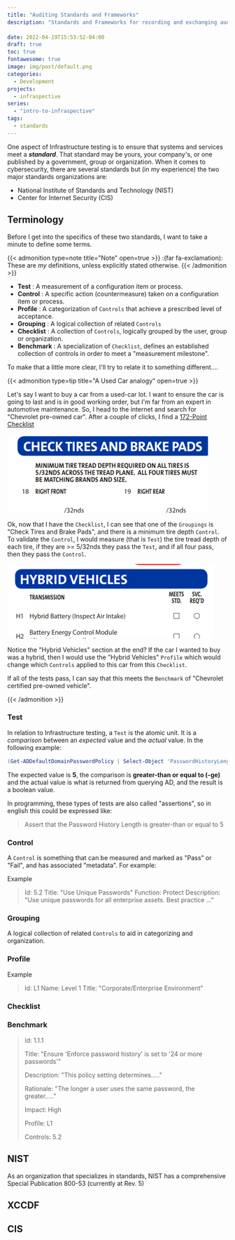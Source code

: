 ```yaml
---
title: "Auditing Standards and Frameworks"
description: "Standards and Frameworks for recording and exchanging audit data"

date: 2022-04-19T15:53:52-04:00
draft: true
toc: true
fontawesome: true
image: img/post/default.png
categories:
  - Development
projects:
  - infraspective
series:
  - "intro-to-infraspective"
tags:
  - standards
---
```


One aspect of Infrastructure testing is to ensure that systems and services meet a ***standard***.  That standard
may be yours, your company's, or one published by a government, group or organization.  When it comes to
cybersecurity, there are several standards but (in my experience) the two major standards organizations are:

- National Institute of Standards and Technology (NIST)
- Center for Internet Security (CIS)

## Terminology

Before I get into the specifics of these two standards, I want to take a minute to define some terms.

{{< admonition type=note title="Note" open=true >}}
:(far fa-exclamation): These are *my* definitions, unless explicitly stated otherwise.
{{< /admonition >}}

- **Test** : A measurement of a configuration item or process.
- **Control** : A specific action (countermeasure) taken on a configuration item or process.
- **Profile** : A categorization of `Controls` that achieve a prescribed level of acceptance.
- **Grouping** : A logical collection of related `Controls`
- **Checklist** : A collection of `Controls`, logically grouped by the user, group or organization.
- **Benchmark** : A specialization of `Checklist`, defines an established collection of controls in order to meet a "measurement milestone".

To make that a little more clear, I'll try to relate it to something different....


{{< admonition type=tip title="A Used Car analogy" open=true >}}


Let's say I want to buy a car from a used-car lot.  I want to ensure the car is going to last and is in good
working order, but I'm far from an expert in automotive maintenance.  So, I head to the internet and search for
"Chevrolet pre-owned car".  After a couple of clicks, I find a [172-Point Checklist](https://www.chevrolet.com/content/dam/chevrolet/na/us/english/index/shopping-tools/certified-pre-owned/02-pdf/gmc1-12-02414checklist-fixed-v2-10-28-16.pdf)

![Tires and brakes group](/img/posts/chevy-cpo-cl-1.png)


Ok, now that I have the `Checklist`, I can see that one of the `Groupings` is "Check Tires and Brake Pads", and
there is a minimum tire depth `Control`.  To validate the `Control`, I would measure (that is `Test`) the tire tread
depth of each tire, if they are >= 5/32nds they pass the `Test`, and if all four pass, then they pass the `Control`.

![Hybrid vehicles group](/img/posts/chevy-cpo-cl-2.png)


Notice the "Hybrid Vehicles" section at the end?  If the car I wanted to buy was a hybrid, then I would use
the "Hybrid Vehicles" `Profile` which would change which `Controls` applied to this car from this `Checklist`.

If all of the tests pass, I can say that this meets the `Benchmark` of "Chevrolet certified pre-owned
vehicle".

{{< /admonition >}}

### Test

In relation to Infrastructure testing, a `Test` is the atomic unit.  It is a _comparison_ between an _expected_ value
and the _actual_ value.  In the following example:

``` powershell
(Get-ADDefaultDomainPasswordPolicy | Select-Object 'PasswordHistoryLength' -ExpandProperty 'PasswordHistoryLength') -ge 5
```

The expected value is **5**, the comparison is **greater-than or equal to (-ge)** and the actual value is what is
returned from querying AD, and the result is a boolean value.

In programming, these types of tests are also called "assertions", so in english this could be expressed like:

> Assert that the Password History Length is greater-than or equal to 5


### Control

A `Control` is something that can be measured and marked as "Pass" or "Fail", and has associated "metadata".  For
example:

Example
> Id: 5.2
> Title: "Use Unique Passwords"
> Function: Protect
> Description: "Use unique passwords for all enterprise assets. Best practice ..."



### Grouping

A logical collection of related `Controls` to aid in categorizing and organization.

### Profile


Example
> Id: L1
> Name: Level 1
> Title: "Corporate/Enterprise Environment"

### Checklist

### Benchmark


> Id: 1.1.1
>
> Title: "Ensure 'Enforce password history' is set to '24 or more passwords'"
>
> Description: "This policy setting determines....."
>
> Rationale: "The longer a user uses the same password, the greater....."
>
> Impact: High
>
> Profile: L1
>
> Controls: 5.2


## NIST

As an organization that specializes in standards, NIST has a comprehensive Special Publication 800-53 (currently at Rev. 5)

## XCCDF

## CIS
